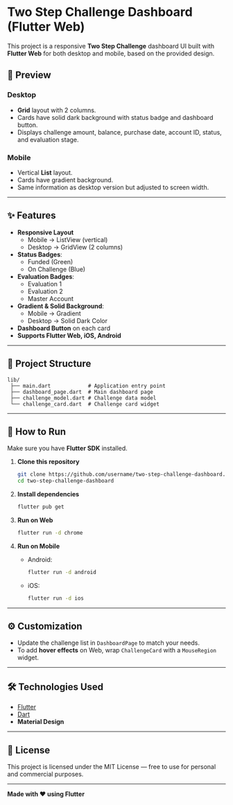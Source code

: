 
# Two Step Challenge Dashboard (Flutter Web)

This project is a responsive **Two Step Challenge** dashboard UI built with **Flutter Web** for both desktop and mobile, based on the provided design.

## 📸 Preview

### Desktop
- **Grid** layout with 2 columns.
- Cards have solid dark background with status badge and dashboard button.
- Displays challenge amount, balance, purchase date, account ID, status, and evaluation stage.

### Mobile
- Vertical **List** layout.
- Cards have gradient background.
- Same information as desktop version but adjusted to screen width.

---

## ✨ Features
- **Responsive Layout**
  - Mobile → ListView (vertical)
  - Desktop → GridView (2 columns)
- **Status Badges**:
  - Funded (Green)
  - On Challenge (Blue)
- **Evaluation Badges**:
  - Evaluation 1
  - Evaluation 2
  - Master Account
- **Gradient & Solid Background**:
  - Mobile → Gradient
  - Desktop → Solid Dark Color
- **Dashboard Button** on each card
- **Supports Flutter Web, iOS, Android**

---

## 📂 Project Structure
```
lib/
 ├── main.dart            # Application entry point
 ├── dashboard_page.dart  # Main dashboard page
 ├── challenge_model.dart # Challenge data model
 └── challenge_card.dart  # Challenge card widget
```

---

## 🚀 How to Run
Make sure you have **Flutter SDK** installed.

1. **Clone this repository**
   ```bash
   git clone https://github.com/username/two-step-challenge-dashboard.git
   cd two-step-challenge-dashboard
   ```

2. **Install dependencies**
   ```bash
   flutter pub get
   ```

3. **Run on Web**
   ```bash
   flutter run -d chrome
   ```

4. **Run on Mobile**
   - Android:
     ```bash
     flutter run -d android
     ```
   - iOS:
     ```bash
     flutter run -d ios
     ```

---

## ⚙️ Customization
- Update the challenge list in `DashboardPage` to match your needs.
- To add **hover effects** on Web, wrap `ChallengeCard` with a `MouseRegion` widget.

---

## 🛠 Technologies Used
- [Flutter](https://flutter.dev/)
- [Dart](https://dart.dev/)
- **Material Design**

---

## 📄 License
This project is licensed under the MIT License — free to use for personal and commercial purposes.

---

**Made with ❤️ using Flutter**
